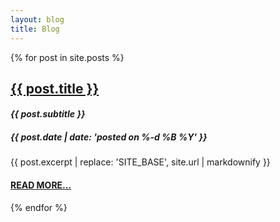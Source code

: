 ```yaml
---
layout: blog
title: Blog
---
```


{% for post in site.posts %}
<article class="preview">
  <h2>
    <a href="{{ site.base }}{{ post.url }}">{{ post.title }}</a>
  </h2>
  <h4 style="font-style: italic">
    {{ post.subtitle }}
  </h4>
  <h5 class="tagline">
    {{ post.date | date: 'posted on %-d %B %Y' }}
  </h5>
  <div class="excerpt">
    {{ post.excerpt | replace: 'SITE_BASE', site.url | markdownify }}
    <h4>
      <a href="{{ site.base }}{{ post.url }}">
        READ MORE...
      </a>
    </h4>
  </div>
</article>
{% endfor %}